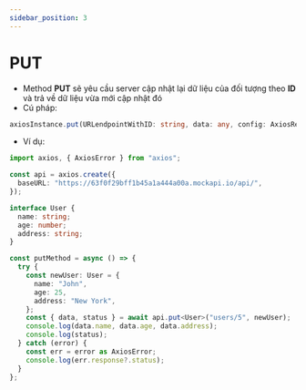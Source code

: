 ```yaml
---
sidebar_position: 3
---
```


# PUT

- Method **PUT** sẽ yêu cầu server cập nhật lại dữ liệu của đối tượng theo **ID** và trả về dữ liệu vừa mới cập nhật đó
- Cú pháp:

```ts
axiosInstance.put(URLendpointWithID: string, data: any, config: AxiosRequestConfig)
```

- Ví dụ:

```ts
import axios, { AxiosError } from "axios";

const api = axios.create({
  baseURL: "https://63f0f29bff1b45a1a444a00a.mockapi.io/api/",
});

interface User {
  name: string;
  age: number;
  address: string;
}

const putMethod = async () => {
  try {
    const newUser: User = {
      name: "John",
      age: 25,
      address: "New York",
    };
    const { data, status } = await api.put<User>("users/5", newUser);
    console.log(data.name, data.age, data.address);
    console.log(status);
  } catch (error) {
    const err = error as AxiosError;
    console.log(err.response?.status);
  }
};
```
